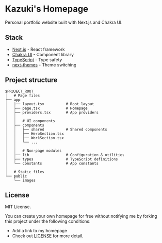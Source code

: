 # Kazuki's Homepage

Personal portfolio website built with Next.js and Chakra UI.

## Stack

- [Next.js](https://nextjs.org/) - React framework
- [Chakra UI](https://chakra-ui.com/) - Component library
- [TypeScript](https://typescriptlang.org/) - Type safety
- [next-themes](https://github.com/pacocoursey/next-themes) - Theme switching

## Project structure

```
$PROJECT_ROOT
│   # Page files
├── app
│   ├── layout.tsx          # Root layout
│   ├── page.tsx            # Homepage
│   ├── providers.tsx       # App providers
│   │
│   │   # UI components
│   ├── components
│   │   ├── shared          # Shared components
│   │   ├── HeroSection.tsx
│   │   ├── WorkSection.tsx
│   │   └── ...
│   │
│   │   # Non-page modules
│   ├── lib                 # Configuration & utilities
│   ├── types               # TypeScript definitions
│   └── constants           # App constants
│
│   # Static files
└── public
    └── images
```

## License

MIT License.

You can create your own homepage for free without notifying me by forking this project under the following conditions:

- Add a link to my homepage
- Check out [LICENSE](LICENSE) for more detail.
